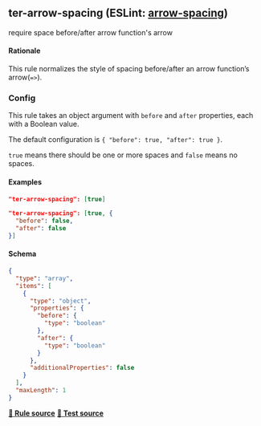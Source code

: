 <!-- Start:AutoDoc:: Modify `src/readme/rules.ts` and run `gulp readme` to update block -->
## ter-arrow-spacing (ESLint: [arrow-spacing](http://eslint.org/docs/rules/arrow-spacing))

require space before/after arrow function's arrow

#### Rationale

This rule normalizes the style of spacing before/after an arrow function’s arrow(`=>`).

### Config

This rule takes an object argument with `before` and `after` properties, each with a
Boolean value.

The default configuration is `{ "before": true, "after": true }`.

`true` means there should be one or more spaces and `false` means no spaces.

#### Examples

```json
"ter-arrow-spacing": [true]
```

```json
"ter-arrow-spacing": [true, {
  "before": false,
  "after": false
}]
```
#### Schema

```json
{
  "type": "array",
  "items": [
    {
      "type": "object",
      "properties": {
        "before": {
          "type": "boolean"
        },
        "after": {
          "type": "boolean"
        }
      },
      "additionalProperties": false
    }
  ],
  "maxLength": 1
}
```
**[:straight_ruler: Rule source](https://github.com/buzinas/tslint-eslint-rules/blob/master/src/rules/terArrowSpacingRule.ts)**
**[:blue_book: Test source](https://github.com/buzinas/tslint-eslint-rules/blob/master/src/test/rules/terArrowSpacingRuleTests.ts)**
<!-- End:AutoDoc -->
